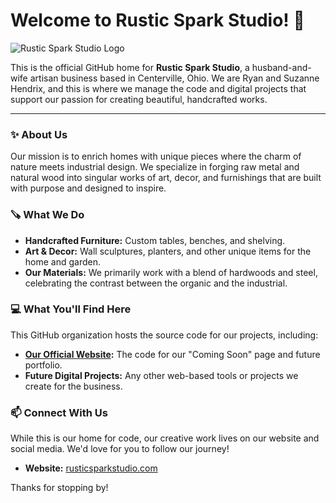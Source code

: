 # Welcome to Rustic Spark Studio! 👋

![Rustic Spark Studio Logo](https://raw.githubusercontent.com/RusticSparkStudio/rustic-spark-studio-website/RusticSparkLogo_Transparent.png)

This is the official GitHub home for **Rustic Spark Studio**, a husband-and-wife artisan business based in Centerville, Ohio. We are Ryan and Suzanne Hendrix, and this is where we manage the code and digital projects that support our passion for creating beautiful, handcrafted works.

---

### ✨ About Us

Our mission is to enrich homes with unique pieces where the charm of nature meets industrial design. We specialize in forging raw metal and natural wood into singular works of art, decor, and furnishings that are built with purpose and designed to inspire.

### 🪚 What We Do

* **Handcrafted Furniture:** Custom tables, benches, and shelving.
* **Art & Decor:** Wall sculptures, planters, and other unique items for the home and garden.
* **Our Materials:** We primarily work with a blend of hardwoods and steel, celebrating the contrast between the organic and the industrial.

### 💻 What You'll Find Here

This GitHub organization hosts the source code for our projects, including:
* **[Our Official Website](https://rusticsparkstudio.com):** The code for our "Coming Soon" page and future portfolio.
* **Future Digital Projects:** Any other web-based tools or projects we create for the business.

### 📫 Connect With Us

While this is our home for code, our creative work lives on our website and social media. We'd love for you to follow our journey!

* **Website:** [rusticsparkstudio.com](https://rusticsparkstudio.com)

Thanks for stopping by!
